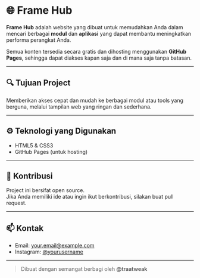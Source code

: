 # 🌐 Frame Hub

**Frame Hub** adalah website yang dibuat untuk memudahkan Anda dalam mencari berbagai **modul** dan **aplikasi** yang dapat membantu meningkatkan performa perangkat Anda.

Semua konten tersedia secara gratis dan dihosting menggunakan **GitHub Pages**, sehingga dapat diakses kapan saja dan di mana saja tanpa batasan.

---

## 🔍 Tujuan Project

Memberikan akses cepat dan mudah ke berbagai modul atau tools yang berguna, melalui tampilan web yang ringan dan sederhana.

---

## ⚙️ Teknologi yang Digunakan

- HTML5 & CSS3  
- GitHub Pages (untuk hosting)

---

## 🤝 Kontribusi

Project ini bersifat open source.  
Jika Anda memiliki ide atau ingin ikut berkontribusi, silakan buat pull request.

---

## 📫 Kontak

- Email: your.email@example.com  
- Instagram: [@yourusername](https://instagram.com/yourusername)

---

> Dibuat dengan semangat berbagi oleh **@traatweak**
